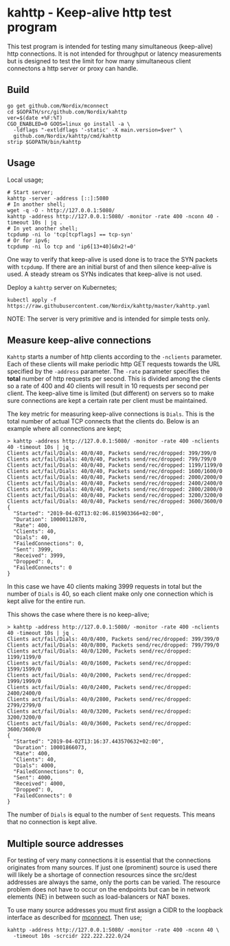 # kahttp - Keep-alive http test program

This test program is intended for testing many simultaneous
(keep-alive) http connections. It is not intended for throughput or
latency measurements but is designed to test the limit for how many
simultaneous client connectons a http server or proxy can handle.


## Build

```
go get github.com/Nordix/mconnect
cd $GOPATH/src/github.com/Nordix/kahttp
ver=$(date +%F:%T)
CGO_ENABLED=0 GOOS=linux go install -a \
  -ldflags "-extldflags '-static' -X main.version=$ver" \
  github.com/Nordix/kahttp/cmd/kahttp
strip $GOPATH/bin/kahttp
```

## Usage

Local usage;

```
# Start server;
kahttp -server -address [::]:5080
# In another shell;
wget -q -O - http://127.0.0.1:5080/
kahttp -address http://127.0.0.1:5080/ -monitor -rate 400 -nconn 40 -timeout 10s | jq .
# In yet another shell;
tcpdump -ni lo 'tcp[tcpflags] == tcp-syn'
# Or for ipv6;
tcpdump -ni lo tcp and 'ip6[13+40]&0x2!=0'
```

One way to verify that keep-alive is used done is to trace the SYN
packets with `tcpdump`. If there are an initial burst of and then
silence keep-alive is used. A steady stream os SYNs indicates that
keep-alive is not used.


Deploy a `kahttp` server on Kubernetes;
```
kubectl apply -f https://raw.githubusercontent.com/Nordix/kahttp/master/kahttp.yaml
```

NOTE: The server is very primitive and is intended for simple tests only.


## Measure keep-alive connections

`Kahttp` starts a number of http clients according to the `-nclients`
parameter. Each of these clients will make periodic http GET requests
towards the URL specified by the `-address` parameter. The `-rate`
parameter specifies the **total** number of http requests per
second. This is divided among the clients so a rate of 400 and 40
clients will result in 10 requests per second per client. The
keep-alive time is limited (but different) on servers so to make sure
connections are kept a certain rate per client must be maintained.

The key metric for measuring keep-alive connections is `Dials`. This
is the total number of actual TCP connects that the clients do. Below
is an example where all connections are kept;

```
> kahttp -address http://127.0.0.1:5080/ -monitor -rate 400 -nclients 40 -timeout 10s | jq .
Clients act/fail/Dials: 40/0/40, Packets send/rec/dropped: 399/399/0
Clients act/fail/Dials: 40/0/40, Packets send/rec/dropped: 799/799/0
Clients act/fail/Dials: 40/0/40, Packets send/rec/dropped: 1199/1199/0
Clients act/fail/Dials: 40/0/40, Packets send/rec/dropped: 1600/1600/0
Clients act/fail/Dials: 40/0/40, Packets send/rec/dropped: 2000/2000/0
Clients act/fail/Dials: 40/0/40, Packets send/rec/dropped: 2400/2400/0
Clients act/fail/Dials: 40/0/40, Packets send/rec/dropped: 2800/2800/0
Clients act/fail/Dials: 40/0/40, Packets send/rec/dropped: 3200/3200/0
Clients act/fail/Dials: 40/0/40, Packets send/rec/dropped: 3600/3600/0
{
  "Started": "2019-04-02T13:02:06.815903366+02:00",
  "Duration": 10000112870,
  "Rate": 400,
  "Clients": 40,
  "Dials": 40,
  "FailedConnections": 0,
  "Sent": 3999,
  "Received": 3999,
  "Dropped": 0,
  "FailedConnects": 0
}
```

In this case we have 40 clients making 3999 requests in total but the
number of `Dials` is 40, so each client make only one connection which
is kept alive for the entire run.

This shows the case where there is no keep-alive;

```
> kahttp -address http://127.0.0.1:5080/ -monitor -rate 400 -nclients 40 -timeout 10s | jq .
Clients act/fail/Dials: 40/0/400, Packets send/rec/dropped: 399/399/0
Clients act/fail/Dials: 40/0/800, Packets send/rec/dropped: 799/799/0
Clients act/fail/Dials: 40/0/1200, Packets send/rec/dropped: 1199/1199/0
Clients act/fail/Dials: 40/0/1600, Packets send/rec/dropped: 1599/1599/0
Clients act/fail/Dials: 40/0/2000, Packets send/rec/dropped: 1999/1999/0
Clients act/fail/Dials: 40/0/2400, Packets send/rec/dropped: 2400/2400/0
Clients act/fail/Dials: 40/0/2800, Packets send/rec/dropped: 2799/2799/0
Clients act/fail/Dials: 40/0/3200, Packets send/rec/dropped: 3200/3200/0
Clients act/fail/Dials: 40/0/3600, Packets send/rec/dropped: 3600/3600/0
{
  "Started": "2019-04-02T13:16:37.443570632+02:00",
  "Duration": 10001866073,
  "Rate": 400,
  "Clients": 40,
  "Dials": 4000,
  "FailedConnections": 0,
  "Sent": 4000,
  "Received": 4000,
  "Dropped": 0,
  "FailedConnects": 0
}
```

The number of `Dials` is equal to the number of `Sent` requests. This
means that no connection is kept alive.


## Multiple source addresses

For testing of very many connections it is essential that the
connections originates from many sources. If just one (prominent)
source is used there will likely be a shortage of connection resources
since the src/dest addresses are always the same, only the ports can
be varied. The resource problem does not have to occur on the
endpoints but can be in network elements (NE) in between such as
load-balancers or NAT boxes.

To use many source addresses you must first assign a CIDR to the
loopback interface as described for
[mconnect](https://github.com/Nordix/mconnect#many-source-addresses). Then
use;

```
kahttp -address http://127.0.0.1:5080/ -monitor -rate 400 -nconn 40 \
  -timeout 10s -scrcidr 222.222.222.0/24
```
